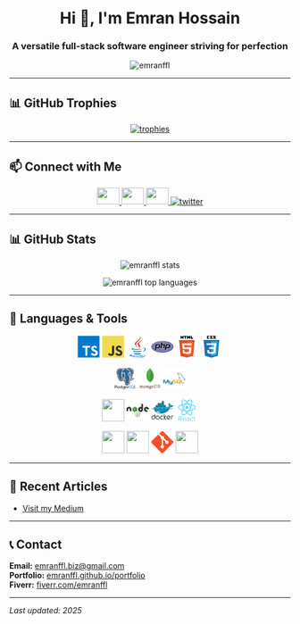 <h1 align="center">Hi 👋, I'm Emran Hossain</h1>
<h3 align="center">A versatile full-stack software engineer striving for perfection</h3>

<p align="center">
  <img src="https://komarev.com/ghpvc/?username=emranffl&label=Profile%20views&color=0e75b6&style=flat" alt="emranffl" />
</p>

---

## 📊 GitHub Trophies

<p align="center">
  <a href="https://github.com/ryo-ma/github-profile-trophy">
    <img src="https://github-profile-trophy.vercel.app/?username=emranffl&theme=flat&column=7&margin-w=5&margin-h=5" alt="trophies" />
  </a>
</p>

---

## 📫 Connect with Me

<p align="center">
  <a href="https://linkedin.com/in/emranffl" target="_blank">
    <img src="https://raw.githubusercontent.com/rahuldkjain/github-profile-readme-generator/master/src/images/icons/Social/linked-in-alt.svg" height="30" width="40" />
  </a>
  <a href="https://stackoverflow.com/users/13633372" target="_blank">
    <img src="https://raw.githubusercontent.com/rahuldkjain/github-profile-readme-generator/master/src/images/icons/Social/stack-overflow.svg" height="30" width="40" />
  </a>
  <a href="https://www.leetcode.com/emranffl" target="_blank">
    <img src="https://raw.githubusercontent.com/rahuldkjain/github-profile-readme-generator/master/src/images/icons/Social/leet-code.svg" height="30" width="40" />
  </a>
  <a href="https://twitter.com/emranffl" target="blank">
    <img src="https://img.shields.io/twitter/follow/emranffl?logo=twitter&style=for-the-badge" alt="twitter" />
  </a>
</p>

---

## 📊 GitHub Stats

<p align="center">
  <img src="https://github-readme-stats.vercel.app/api?username=emranffl&show_icons=true&locale=en" alt="emranffl stats" />
</p>

<p align="center">
  <img src="https://github-readme-stats.vercel.app/api/top-langs?username=emranffl&show_icons=true&locale=en&layout=compact" alt="emranffl top languages" />
</p>

---

## 🚀 Languages & Tools

<p align="center">
  <img src="https://raw.githubusercontent.com/devicons/devicon/master/icons/typescript/typescript-original.svg" width="40" height="40" />
  <img src="https://raw.githubusercontent.com/devicons/devicon/master/icons/javascript/javascript-original.svg" width="40" height="40" />
  <img src="https://raw.githubusercontent.com/devicons/devicon/master/icons/java/java-original.svg" width="40" height="40" />
  <img src="https://raw.githubusercontent.com/devicons/devicon/master/icons/php/php-original.svg" width="40" height="40" />
  <img src="https://raw.githubusercontent.com/devicons/devicon/master/icons/html5/html5-original-wordmark.svg" width="40" height="40" />
  <img src="https://raw.githubusercontent.com/devicons/devicon/master/icons/css3/css3-original-wordmark.svg" width="40" height="40" />
</p>

<p align="center">
  <img src="https://raw.githubusercontent.com/devicons/devicon/master/icons/postgresql/postgresql-original-wordmark.svg" width="40" height="40" />
  <img src="https://raw.githubusercontent.com/devicons/devicon/master/icons/mongodb/mongodb-original-wordmark.svg" width="40" height="40" />
  <img src="https://raw.githubusercontent.com/devicons/devicon/master/icons/mysql/mysql-original-wordmark.svg" width="40" height="40" />
</p>

<p align="center">
  <img src="https://cdn.worldvectorlogo.com/logos/nextjs-2.svg" width="40" height="40" />
  <img src="https://raw.githubusercontent.com/devicons/devicon/master/icons/nodejs/nodejs-original-wordmark.svg" width="40" height="40" />
  <img src="https://raw.githubusercontent.com/devicons/devicon/master/icons/docker/docker-original-wordmark.svg" width="40" height="40" />
  <img src="https://raw.githubusercontent.com/devicons/devicon/master/icons/react/react-original-wordmark.svg" width="40" height="40" />
</p>

<p align="center">
  <img src="https://www.vectorlogo.zone/logos/getpostman/getpostman-icon.svg" width="40" height="40" />
  <img src="https://www.vectorlogo.zone/logos/tailwindcss/tailwindcss-icon.svg" width="40" height="40" />
  <img src="https://raw.githubusercontent.com/devicons/devicon/master/icons/git/git-original.svg" width="40" height="40" />
  <img src="https://www.vectorlogo.zone/logos/figma/figma-icon.svg" width="40" height="40" />
</p>

---

## 📖 Recent Articles

- [Visit my Medium](https://medium.com/@emranffl)

---

## 📞 Contact

**Email:** emranffl.biz@gmail.com  
**Portfolio:** [emranffl.github.io/portfolio](https://emranffl.github.io/portfolio)  
**Fiverr:** [fiverr.com/emranffl](https://fiverr.com/emranffl)

---

_Last updated: 2025_
